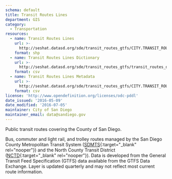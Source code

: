 ```yaml
---
schema: default
title: Transit Routes Lines
department: GIS
category:
  - Transportation
resources:
  - name: Transit Routes Lines
    url: >-
      http://seshat.datasd.org/sde/transit_routes_gtfs/CITY.TRANSIT_ROUTES_GTFS_datasd.zip
    format: shp
  - name: Transit Routes Lines Dictionary
    url: >-
      http://seshat.datasd.org/sde/transit_routes_gtfs/transit_routes_dictionary_datasd.csv
    format: csv
  - name: Transit Routes Lines Metadata
    url: >-
      http://seshat.datasd.org/sde/transit_routes_gtfs/CITY.TRANSIT_ROUTES_GTFS_metadata_datasd.csv
    format: csv
license: 'http://www.opendefinition.org/licenses/odc-pddl'
date_issued: '2016-05-09'
date_modified: '2016-07-05'
maintainer: City of San Diego
maintainer_email: data@sandiego.gov
---
```

Public transit routes covering the County of San Diego.
<!--more-->
Bus, commuter and light rail, and trolley routes managed by the San Diego
County Metropolitan Transit System ([SDMTS]('https://www.sdmts.com/'){:target="_blank" rel="nooper"})
and the North County Transit District ([NCTD](http://www.gonctd.com/){:target="_blank" rel="nooper"}).
Data is developed from the General Transit Feed Specification (GTFS) data
available from the GTFS Data Exchange. Layer is updated quarterly and
may not reflect most current route information.
